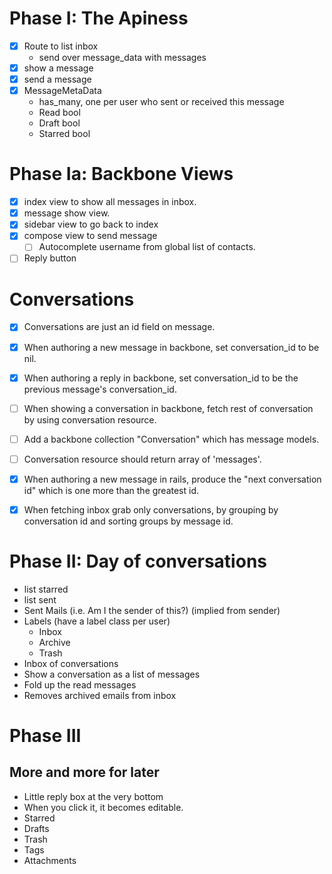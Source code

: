 # Phase I: The Apiness
- [x] Route to list inbox 
     * send over message_data with messages
- [x] show a message
- [x] send a message
- [x] MessageMetaData 
     * has_many, one per user who sent or received this message
     * Read bool
     * Draft bool
     * Starred bool

# Phase Ia: Backbone Views
- [x] index view to show all messages in inbox.
- [x] message show view.
- [x] sidebar view to go back to index
- [x] compose view to send message
     - [ ] Autocomplete username from global list of contacts.
- [ ] Reply button

# Conversations
- [x] Conversations are just an id field on message.
- [x] When authoring a new message in backbone, set conversation_id to be nil.
- [x] When authoring a reply in backbone, set conversation_id to be the previous message's conversation_id.
- [ ] When showing a conversation in backbone, fetch rest of conversation by using conversation resource.
- [ ] Add a backbone collection "Conversation" which has message models.
- [ ] Conversation resource should return array of 'messages'.
- [x] When authoring a new message in rails, produce the "next conversation id" which is one more than the greatest id.
- [x] When fetching inbox grab only conversations, by grouping by conversation id and sorting groups by message id.


# Phase II: Day of conversations
* list starred
* list sent
* Sent Mails (i.e. Am I the sender of this?)  (implied from sender)
* Labels (have a label class per user)
    * Inbox
    * Archive
    * Trash
* Inbox of conversations
* Show a conversation as a list of messages
* Fold up the read messages
* Removes archived emails from inbox

# Phase III

## More and more for later

* Little reply box at the very bottom
* When you click it, it becomes editable.
* Starred
* Drafts
* Trash
* Tags
* Attachments
